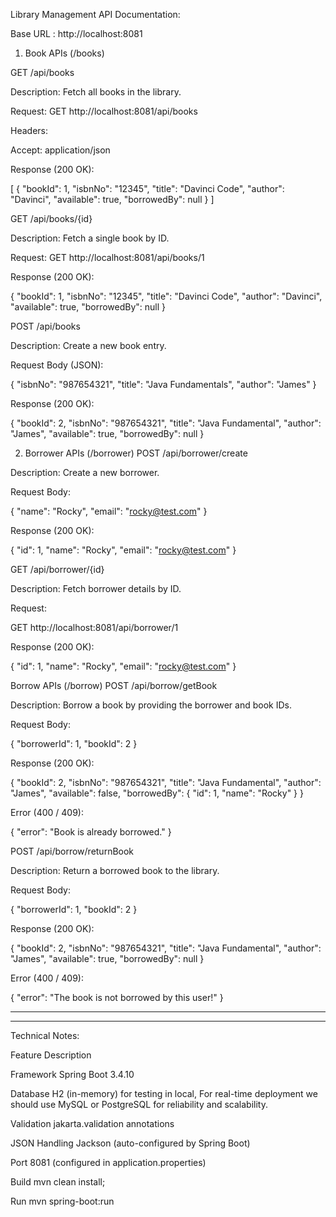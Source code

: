 Library Management API Documentation:

Base URL : http://localhost:8081

1. Book APIs (/books)

GET /api/books

Description: Fetch all books in the library.

Request: GET http://localhost:8081/api/books

Headers:

Accept: application/json

Response (200 OK):

[
  {
    "bookId": 1,
    "isbnNo": "12345",
    "title": "Davinci Code",
    "author": "Davinci",
    "available": true,
    "borrowedBy": null
  }
]

GET /api/books/{id}

Description: Fetch a single book by ID.

Request: GET http://localhost:8081/api/books/1

Response (200 OK):

{
  "bookId": 1,
  "isbnNo": "12345",
  "title": "Davinci Code",
  "author": "Davinci",
  "available": true,
  "borrowedBy": null
}

POST /api/books

Description: Create a new book entry.

Request Body (JSON):

{
  "isbnNo": "987654321",
  "title": "Java Fundamentals",
  "author": "James"
}


Response (200 OK):

{
  "bookId": 2,
  "isbnNo": "987654321",
  "title": "Java Fundamental",
  "author": "James",
  "available": true,
  "borrowedBy": null
}


2. Borrower APIs (/borrower)
POST /api/borrower/create

Description: Create a new borrower.

Request Body:

{
  "name": "Rocky",
  "email": "rocky@test.com"
}

Response (200 OK):

{
  "id": 1,
  "name": "Rocky",
  "email": "rocky@test.com"
}

GET /api/borrower/{id}

Description: Fetch borrower details by ID.

Request:

GET http://localhost:8081/api/borrower/1


Response (200 OK):

{
  "id": 1,
  "name": "Rocky",
  "email": "rocky@test.com"
}

Borrow APIs (/borrow)
POST /api/borrow/getBook

Description: Borrow a book by providing the borrower and book IDs.

Request Body:

{
  "borrowerId": 1,
  "bookId": 2
}


Response (200 OK):

{
  "bookId": 2,
  "isbnNo": "987654321",
  "title": "Java Fundamental",
  "author": "James",
  "available": false,
  "borrowedBy": {
    "id": 1,
    "name": "Rocky"
  }
}


Error (400 / 409):

{
  "error": "Book is already borrowed."
}

POST /api/borrow/returnBook

Description: Return a borrowed book to the library.

Request Body:

{
  "borrowerId": 1,
  "bookId": 2
}


Response (200 OK):

{
  "bookId": 2,
  "isbnNo": "987654321",
  "title": "Java Fundamental",
  "author": "James",
  "available": true,
  "borrowedBy": null
}


Error (400 / 409):

{
  "error": "The book is not borrowed by this user!"
}


--------------------------------------------------------------------------------------

---------------------------------------------------------------------------------------------

Technical Notes:

Feature         Description

Framework       Spring Boot 3.4.10

Database        H2 (in-memory) for testing in local, For real-time deployment we should use MySQL or PostgreSQL for reliability and scalability.

Validation      jakarta.validation annotations

JSON Handling   Jackson (auto-configured by Spring Boot)

Port            8081 (configured in application.properties)

Build           mvn clean install;

Run             mvn spring-boot:run